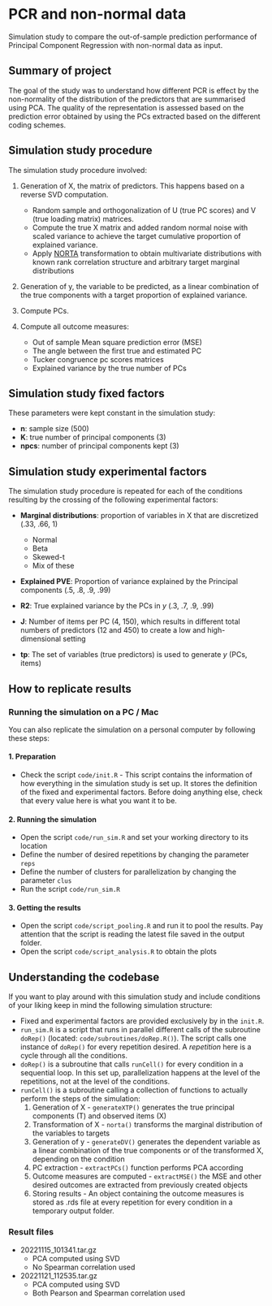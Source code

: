 # PCR and non-normal data

Simulation study to compare the out-of-sample prediction performance of Principal Component Regression with non-normal data as input.

## Summary of project

The goal of the study was to understand how different PCR is effect by the non-normality of the distribution of the predictors that are summarised using PCA.
The quality of the representation is assessed based on the prediction error obtained by using the PCs extracted based on the different coding schemes.

## Simulation study procedure

The simulation study procedure involved:

1. Generation of X, the matrix of predictors. This happens based on a reverse SVD computation. 

    - Random sample and orthogonalization of U (true PC scores) and V (true loading matrix) matrices.
    - Compute the true X matrix and added random normal noise with scaled variance to achieve the target cumulative proportion of explained variance.
    - Apply [NORTA](https://edoardocostantini.github.io/posts/series-sampling/norta.html) transformation to obtain multivariate distributions with known rank correlation structure and arbitrary target marginal distributions

2. Generation of y, the variable to be predicted, as a linear combination of the true components with a target proportion of explained variance.
3. Compute PCs.
4. Compute all outcome measures:

    - Out of sample Mean square prediction error (MSE)
    - The angle between the first true and estimated PC
    - Tucker congruence pc scores matrices
    - Explained variance by the true number of PCs

## Simulation study fixed factors

These parameters were kept constant in the simulation study:

- **n**: sample size (500)
- **K**: true number of principal components (3)
- **npcs**: number of principal components kept (3)
  
## Simulation study experimental factors

The simulation study procedure is repeated for each of the conditions resulting by the crossing of the following experimental factors:

- **Marginal distributions**: proportion of variables in X that are discretized (.33, .66, 1)

  - Normal
  - Beta
  - Skewed-t
  - Mix of these

- **Explained PVE**: Proportion of variance explained by the Principal components (.5, .8, .9, .99)
- **R2**: True explained variance by the PCs in $y$ (.3, .7, .9, .99)
- **J**: Number of items per PC (4, 150), which results in different total numbers of predictors (12 and 450) to create a low and high-dimensional setting
- **tp**: The set of variables (true predictors) is used to generate $y$ (PCs, items)

## How to replicate results

### Running the simulation on a PC / Mac

You can also replicate the simulation on a personal computer by following these steps: 

#### 1. Preparation

- Check the script `code/init.R` - 
  This script contains the information of how everything in the simulation study is set up. 
  It stores the definition of the fixed and experimental factors. Before doing anything else,
  check that every value here is what you want it to be.

#### 2. Running the simulation

- Open the script `code/run_sim.R` and set your working directory to its location
- Define the number of desired repetitions by changing the parameter `reps`
- Define the number of clusters for parallelization by changing the parameter `clus`
- Run the script `code/run_sim.R`

#### 3. Getting the results

- Open the script `code/script_pooling.R` and run it to pool the results. 
  Pay attention that the script is reading the latest file saved in the 
  output folder.
- Open the script `code/script_analysis.R` to obtain the plots

## Understanding the codebase

If you want to play around with this simulation study and include conditions of your liking keep in mind the following simulation structure:
- Fixed and experimental factors are provided exclusively by in the
  `init.R`.
- `run_sim.R` is a script that runs in parallel different calls of 
  the subroutine `doRep()` (located: `code/subroutines/doRep.R()`).
  The script calls one instance of `doRep()` for every repetition 
  desired. A *repetition* here is a cycle through all the conditions.
- `doRep()` is a subroutine that calls `runCell()` for every condition 
  in a sequential loop. 
  In this set up, parallelization happens at the level of the repetitions,
  not at the level of the conditions.
- `runCell()` is a subroutine calling a collection of functions to
  actually perform the steps of the simulation:
  1. Generation of X - `generateXTP()` generates the true principal components (T) and observed items (X)
  2. Transformation of X - `norta()` transforms the marginal distribution of the variables to targets
  3. Generation of y - `generateDV()` generates the dependent variable as a linear combination of the true components or of the transformed X, depending on the condition
  4. PC extraction - `extractPCs()` function performs PCA according
  5. Outcome measures are computed - `extractMSE()` the MSE and other desired outcomes are extracted from previously created objects
  6. Storing results - An object containing the outcome measures is stored as .rds file at every repetition for every condition in a temporary output folder.

### Result files

- 20221115_101341.tar.gz 
  - PCA computed using SVD
  - No Spearman correlation used
- 20221121_112535.tar.gz
  - PCA computed using SVD
  - Both Pearson and Spearman correlation used
